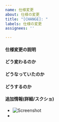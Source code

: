 ```yaml
---
name: 仕様変更
about: 仕様の変更
title: "[CHANGE]: "
labels: 仕様の変更
assignees: ''

---
```


#### 仕様変更の説明

#### どう変わるのか

#### どうなっていたのか

#### どうするのか

#### 追加情報(詳細/スクショ)

- ![Screenshot]()
-
